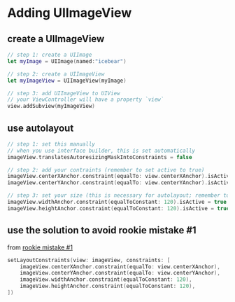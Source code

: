 # Adding UIImageView

## create a UIImageView 
```swift
// step 1: create a UIImage
let myImage = UIImage(named:"icebear")

// step 2: create a UIImageView
let myImageView = UIImageView(myImage)

// step 3: add UIImageView to UIView 
// your ViewController will have a property `view`
view.addSubview(myImageView)
```

## use autolayout
```swift
// step 1: set this manually
// when you use interface builder, this is set automatically
imageView.translatesAutoresizingMaskIntoConstraints = false

// step 2: add your contraints (remember to set active to true)
imageView.centerXAnchor.constraint(equalTo: view.centerXAnchor).isActive = true
imageView.centerYAnchor.constraint(equalTo: view.centerYAnchor).isActive = true

// step 3: set your size (this is necessary for autolayout; remember to set active to true)
imageView.widthAnchor.constraint(equalToConstant: 120).isActive = true
imageView.heightAnchor.constraint(equalToConstant: 120).isActive = true
```

## use the solution to avoid rookie mistake #1
from [rookie mistake #1](https://github.com/theptrk/iosnotes/blob/master/autolayout-rookie-mistake.md)
```swift
setLayoutConstraints(view: imageView, constraints: [
    imageView.centerXAnchor.constraint(equalTo: view.centerXAnchor),
    imageView.centerYAnchor.constraint(equalTo: view.centerYAnchor),
    imageView.widthAnchor.constraint(equalToConstant: 120),
    imageView.heightAnchor.constraint(equalToConstant: 120),
])
```
